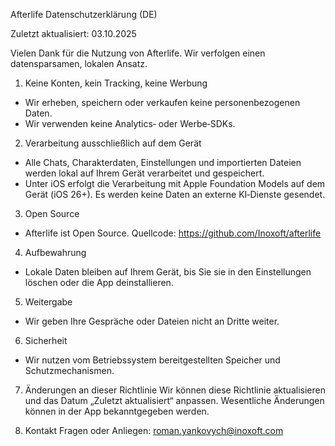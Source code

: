 Afterlife Datenschutzerklärung (DE)

Zuletzt aktualisiert: 03.10.2025

Vielen Dank für die Nutzung von Afterlife. Wir verfolgen einen datensparsamen, lokalen Ansatz.

1. Keine Konten, kein Tracking, keine Werbung
- Wir erheben, speichern oder verkaufen keine personenbezogenen Daten.
- Wir verwenden keine Analytics‑ oder Werbe‑SDKs.

2. Verarbeitung ausschließlich auf dem Gerät
- Alle Chats, Charakterdaten, Einstellungen und importierten Dateien werden lokal auf Ihrem Gerät verarbeitet und gespeichert.
- Unter iOS erfolgt die Verarbeitung mit Apple Foundation Models auf dem Gerät (iOS 26+). Es werden keine Daten an externe KI‑Dienste gesendet.

3. Open Source
- Afterlife ist Open Source. Quellcode: https://github.com/Inoxoft/afterlife

4. Aufbewahrung
- Lokale Daten bleiben auf Ihrem Gerät, bis Sie sie in den Einstellungen löschen oder die App deinstallieren.

5. Weitergabe
- Wir geben Ihre Gespräche oder Dateien nicht an Dritte weiter.

6. Sicherheit
- Wir nutzen vom Betriebssystem bereitgestellten Speicher und Schutzmechanismen.

7. Änderungen an dieser Richtlinie
Wir können diese Richtlinie aktualisieren und das Datum „Zuletzt aktualisiert“ anpassen. Wesentliche Änderungen können in der App bekanntgegeben werden.

8. Kontakt
Fragen oder Anliegen: roman.yankovych@inoxoft.com